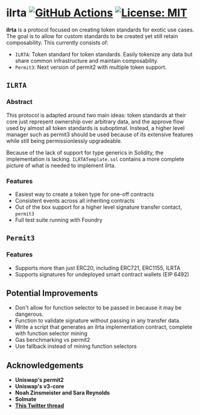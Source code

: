 # ilrta [![GitHub Actions][gha-badge]][gha] [![License: MIT][license-badge]][license]

[gha]: https://github.com/kyscott18/ilrta/actions
[gha-badge]: https://github.com/kyscott18/ilrta/actions/workflows/main.yml/badge.svg
[license]: https://opensource.org/licenses/MIT
[license-badge]: https://img.shields.io/badge/License-MIT-blue.svg

**ilrta** is a protocol focused on creating token standards for exotic use cases. The goal is to allow for custom standards to be created yet still retain composability. This currently consists of:

- `ILRTA`: Token standard for token standards. Easily tokenize any data but share common infrastructure and maintain composability.
- `Permit3`: Next version of permit2 with multiple token support.

## `ILRTA`

### Abstract

This protocol is adapted around two main ideas: token standards at their core just represent ownership over arbitrary data, and the approve flow used by almost all token standards is suboptimal. Instead, a higher level manager such as permit3 should be used because of its extensive features while still being permissionlessly upgradeable.

Because of the lack of support for type generics in Solidity, the implementation is lacking. `ILRTATemplate.sol` contains a more complete picture of what is needed to implement ilrta.

### Features

- Easiest way to create a token type for one-off contracts
- Consistent events across all inheriting contracts
- Out of the box support for a higher level signature transfer contact, `permit3`
- Full test suite running with Foundry

## `Permit3`

### Features

- Supports more than just ERC20, including ERC721, ERC1155, ILRTA
- Supports signatures for undeployed smart contract wallets (EIP 6492)

## Potential Improvements

- Don't allow for function selector to be passed in because it may be dangerous.
- Function to validate signature without passing in any transfer data.
- Write a script that generates an ilrta implementation contract, complete with function selector mining
- Gas benchmarking vs permit2
- Use fallback instead of mining function selectors

## Acknowledgements

- **Uniswap's permit2**
- **Uniswap's v3-core**
- **Noah Zinsmeister and Sara Reynolds**
- **Solmate**
- [**This Twitter thread**](https://twitter.com/pcaversaccio/status/1645084293989822466?s=20)
